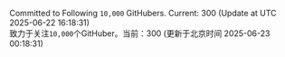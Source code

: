 Committed to Following `10,000` GitHubers. Current: <!-- FOLLOWING_COUNT -->300<!-- FOLLOWING_COUNT --> (Update at UTC <!-- LAST_UPDATED -->2025-06-22 16:18:31<!-- LAST_UPDATED -->)<br>
致力于关注`10,000`个GitHuber。当前：<!-- FOLLOWING_COUNT -->300<!-- FOLLOWING_COUNT --> (更新于北京时间 <!-- LAST_UPDATED_CST -->2025-06-23 00:18:31<!-- LAST_UPDATED_CST -->)
